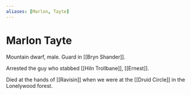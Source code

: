 ```yaml
---
aliases: [Marlon, Tayte]
---
```

# Marlon Tayte 
Mountain dwarf, male. Guard in [[Bryn Shander]].

Arrested the guy who stabbed [[Hiln Trollbane]], [[Ernest]].

Died at the hands of [[Ravisin]] when we were at the [[Druid Circle]] in the Lonelywood forest.